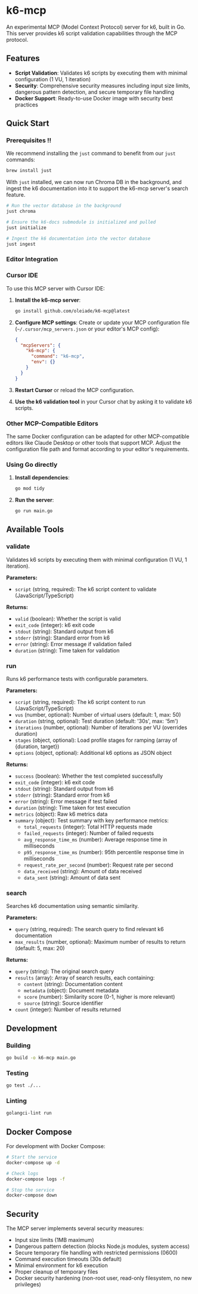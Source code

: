 # k6-mcp

An experimental MCP (Model Context Protocol) server for k6, built in Go. This server provides k6 script validation capabilities through the MCP protocol.

## Features

- **Script Validation**: Validates k6 scripts by executing them with minimal configuration (1 VU, 1 iteration)
- **Security**: Comprehensive security measures including input size limits, dangerous pattern detection, and secure temporary file handling
- **Docker Support**: Ready-to-use Docker image with security best practices

## Quick Start

### Prerequisites ‼️

We recommend installing the `just` command to benefit from our `just` commands:
```bash
brew install just
```

With `just` installed, we can now run Chroma DB in the background, and ingest the k6 documentation into it to support the k6-mcp server's search feature.

```bash
# Run the vector database in the background
just chroma

# Ensure the k6-docs submodule is initialized and pulled
just initialize

# Ingest the k6 documentation into the vector database
just ingest
```

### Editor Integration

### Cursor IDE

To use this MCP server with Cursor IDE:

1. **Install the k6-mcp server**:

   ```bash
   go install github.com/oleiade/k6-mcp@latest
   ```


2. **Configure MCP settings**:
   Create or update your MCP configuration file (`~/.cursor/mcp_servers.json` or your editor's MCP config):

   ```json
   {
     "mcpServers": {
       "k6-mcp": {
         "command": "k6-mcp",
         "env": {}
       }
     }
   }
   ```

3. **Restart Cursor** or reload the MCP configuration.

4. **Use the k6 validation tool** in your Cursor chat by asking it to validate k6 scripts.

### Other MCP-Compatible Editors

The same Docker configuration can be adapted for other MCP-compatible editors like Claude Desktop or other tools that support MCP. Adjust the configuration file path and format according to your editor's requirements.


### Using Go directly

1. **Install dependencies**:
   ```bash
   go mod tidy
   ```

2. **Run the server**:
   ```bash
   go run main.go
   ```

## Available Tools

### validate

Validates k6 scripts by executing them with minimal configuration (1 VU, 1 iteration).

**Parameters:**
- `script` (string, required): The k6 script content to validate (JavaScript/TypeScript)

**Returns:**
- `valid` (boolean): Whether the script is valid
- `exit_code` (integer): k6 exit code
- `stdout` (string): Standard output from k6
- `stderr` (string): Standard error from k6  
- `error` (string): Error message if validation failed
- `duration` (string): Time taken for validation

### run

Runs k6 performance tests with configurable parameters.

**Parameters:**
- `script` (string, required): The k6 script content to run (JavaScript/TypeScript)
- `vus` (number, optional): Number of virtual users (default: 1, max: 50)
- `duration` (string, optional): Test duration (default: '30s', max: '5m')
- `iterations` (number, optional): Number of iterations per VU (overrides duration)
- `stages` (object, optional): Load profile stages for ramping (array of {duration, target})
- `options` (object, optional): Additional k6 options as JSON object

**Returns:**
- `success` (boolean): Whether the test completed successfully
- `exit_code` (integer): k6 exit code
- `stdout` (string): Standard output from k6
- `stderr` (string): Standard error from k6
- `error` (string): Error message if test failed
- `duration` (string): Time taken for test execution
- `metrics` (object): Raw k6 metrics data
- `summary` (object): Test summary with key performance metrics:
  - `total_requests` (integer): Total HTTP requests made
  - `failed_requests` (integer): Number of failed requests
  - `avg_response_time_ms` (number): Average response time in milliseconds
  - `p95_response_time_ms` (number): 95th percentile response time in milliseconds
  - `request_rate_per_second` (number): Request rate per second
  - `data_received` (string): Amount of data received
  - `data_sent` (string): Amount of data sent

### search

Searches k6 documentation using semantic similarity.

**Parameters:**
- `query` (string, required): The search query to find relevant k6 documentation
- `max_results` (number, optional): Maximum number of results to return (default: 5, max: 20)

**Returns:**
- `query` (string): The original search query
- `results` (array): Array of search results, each containing:
  - `content` (string): Documentation content
  - `metadata` (object): Document metadata
  - `score` (number): Similarity score (0-1, higher is more relevant)
  - `source` (string): Source identifier
- `count` (integer): Number of results returned


## Development

### Building

```bash
go build -o k6-mcp main.go
```

### Testing

```bash
go test ./...
```

### Linting

```bash
golangci-lint run
```

## Docker Compose

For development with Docker Compose:

```bash
# Start the service
docker-compose up -d

# Check logs
docker-compose logs -f

# Stop the service
docker-compose down
```

## Security

The MCP server implements several security measures:

- Input size limits (1MB maximum)
- Dangerous pattern detection (blocks Node.js modules, system access)
- Secure temporary file handling with restricted permissions (0600)
- Command execution timeouts (30s default)
- Minimal environment for k6 execution
- Proper cleanup of temporary files
- Docker security hardening (non-root user, read-only filesystem, no new privileges)
